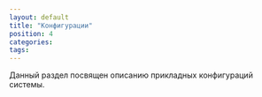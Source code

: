 ```yaml
---
layout: default
title: "Конфигурации"
position: 4
categories: 
tags: 
---
```


Данный раздел посвящен описанию прикладных конфигураций системы.

 



 

